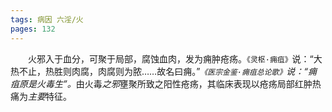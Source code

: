 ```yaml
---
tags: 病因 六淫/火
pages: 132
---
```

&emsp;&emsp;火邪入于血分，可聚于局部，腐蚀血肉，发为痈肿疮疡。`《灵枢·痈疽》`说：“大热不止，热胜则肉腐，肉腐则为脓……故名曰痈。”<dfn>`《医宗金鉴·痈疽总论歌》`说：“痈疽原是火毒生”。</dfn>由火毒<dfn>之邪</dfn>壅聚所致之阳性疮疡，其临床表现以疮疡局部红肿热痛为<dfn>主要</dfn>特征。